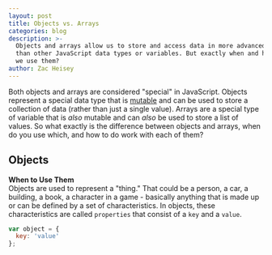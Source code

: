 ```yaml
---
layout: post
title: Objects vs. Arrays
categories: blog
description: >-
  Objects and arrays allow us to store and access data in more advanced ways
  than other JavaScript data types or variables. But exactly when and how should
  we use them?
author: Zac Heisey
---
```

Both objects and arrays are considered "special" in JavaScript. Objects represent a special data type that is [mutable](https://gomakethings.com/immutability-in-javascript/) and can be used to store a collection of data (rather than just a single value). Arrays are a special type of variable that is _also_ mutable and can _also_ be used to store a list of values. So what exactly is the difference between objects and arrays, when do you use which, and how to do work with each of them?

## Objects

**When to Use Them**  
Objects are used to represent a "thing." That could be a person, a car, a building, a book, a character in a game - basically anything that is made up or can be defined by a set of characteristics. In objects, these characteristics are called `properties` that consist of a `key` and a `value`.

```js
var object = {
  key: 'value'
};
```















